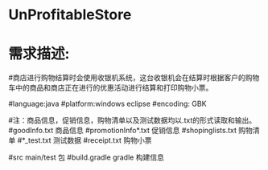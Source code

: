 # **UnProfitableStore**

# 需求描述:


#商店进行购物结算时会使用收银机系统，这台收银机会在结算时根据客户的购物车中的商品和商店正在进行的优惠活动进行结算和打印购物小票。

#language:java
#platform:windows eclipse 
#encoding: GBK


#注：商品信息，促销信息，购物清单以及测试数据均以.txt的形式读取和输出。
#goodInfo.txt          商品信息
#promotionInfo*.txt    促销信息
#shopinglists.txt      购物清单
#*_test.txt            测试数据
#receipt.txt           购物小票

#src                   main/test 包
#build.gradle          gradle 构建信息
